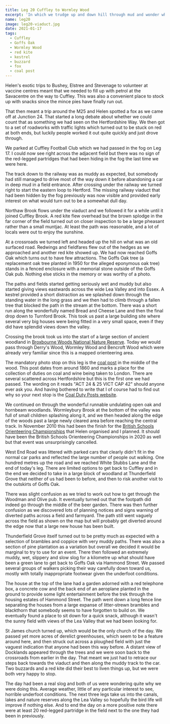 ```yaml
---
title: Leg 20 Cuffley to Wormley Wood
excerpt: 'In which we trudge up and down hill through mud and wonder why'
name: leg20
image: leg20-viaduct.jpg
date: 2021-01-17
tags:
  - Cuffley
  - Goffs Oak
  - Wormley Wood
  - red kite
  - kestrel
  - buzzard
  - fox
  - coal post
---
```


Helen's exotic trips to Bushey, Elstree and Stevenage to volunteer at vaccine centres meant that we needed to fill up with petrol at the Savacentre on the way to Cuffley. This was also a convenient place to stock up with snacks since the mince pies have finally run out.

That then meant a trip around the M25 and Helen spotted a fox as we came off at Junction 24. That started a long debate about whether we could count that as something we had seen on the Hertfordshire Way. We then got to a set of roadworks with traffic lights which turned out to be stuck on red at both ends, but luckily people worked it out quite quickly and just drove through.

We parked at Cuffley Football Club which we had passed in the fog on Leg 17. I could now see right across the adjacent field but there was no sign of the red-legged partridges that had been hiding in the fog the last time we were here.

The track down to the railway was as muddy as expected, but somebody had still managed to drive most of the way down it before abandoning a car in deep mud in a field entrance. After crossing under the railway we turned right to start the eastern loop to Hertford. The missing railway viaduct that had been hidden by the fog previously was now visible and provided early interest on what would turn out to be a somewhat dull day.

Northaw Brook flows under the viaduct and we followed it for a while until it joined Cuffley Brook. A red kite flew overhead but the brown splodge in the far corner of the field turned out on closer inspection to be a large pheasant rather than a small muntjac. At least the path was reasonable, and a lot of locals were out to enjoy the sunshine.

At a crossroads we turned left and headed up the hill on what was an old surfaced road. Redwings and fieldfares flew out of the hedges as we approached and another red kite showed up. We had now reached Goffs Oak which turns out to have few attractions. The Goffs Oak tree (a replacement oak tree planted in 1950 for the alleged eponymous oak tree) stands in a fenced enclosure with a memorial stone outside of the Goffs Oak pub. Nothing else sticks in the memory or was worthy of a photo.

The paths and fields started getting seriously wet and muddy but also started giving views eastwards across the wide Lea Valley and into Essex. A kestrel provided a short distraction as we splashed down through the standing water in the long grass and we then had to climb through a fallen tree that blocked the path in the stream at the bottom. There was a short run along the wonderfully named Bread and Cheese Lane and then the final drop down to Turnford Brook. This took us past a large building site where several very big houses were being fitted in a very small space, even if they did have splendid views down the valley.

Crossing the brook took us into the start of a large section of ancient woodland in [Broxbourne Woods National Nature Reserve](https://www.hertfordshire.gov.uk/media-library/documents/environment-and-planning/countryside-management-service-%E2%80%93-places-to-visit/places-to-visit/broxbourne-woods/broxbourne-woods-walkers-guide.pdf). Today we would pass through Derry's Wood, Wormley Wood and Bencroft Wood which were already very familiar since this is a mapped orienteering area.

The mandatory photo stop on this leg is the [coal post](https://www.northmymmshistory.uk/2018/01/south-hertfordshires-coal-posts.html) in the middle of the wood. This post dates from around 1860 and marks a place for the collection of duties on coal and wine being taken to London. There are several scattered across Hertfordshire but this is the first one we had passed. The wording on it reads "ACT 24 & 25 VICT CAP 42" should anyone ever ask you. And having bothered to write that I of course had to find out why so your next stop is the [Coal Duty Posts website](http://www.coaldutyposts.org.uk/types/type2.html).

We continued on through the wonderful runnable undulating open oak and hornbeam woodlands. Wormleybury Brook at the bottom of the valley was full of small children splashing along it, and we then headed along the edge of the woods past a large newly cleared area before reaching the central track. In November 2010 this had been the finish for the [British Schools Orienteering Championships](https://www.happyherts.routegadget.co.uk/rg2/#56) that Helen organised and I planned. It should have been the British Schools Orienteering Championships in 2020 as well but that event was unsurprisingly cancelled.

West End Road was littered with parked cars that clearly didn't fit in the normal car parks and reflected the large number of people out walking. One hundred metres up the road and we reached White Stubbs Lane and the end of today's leg. There are limited options to get back to Cuffley and in the end we decided to take in a large block of woodland at Thunderfield Grove that neither of us had been to before, and then to risk another visit to the outskirts of Goffs Oak.

There was slight confusion as we tried to work out how to get through the Woodman and Olive pub. It eventually turned out that the footpath did indeed go through the middle of the beer garden. There was then further confusion as we discovered lots of planning notices and signs warning of diverted paths across a field and farmyard. The path still went vaguely across the field as shown on the map but will probably get diverted around the edge now that a large new house has been built.

Thunderfield Grove itself turned out to be pretty much as expected with a selection of brambles and coppice with very muddy paths. There was also a section of pine plantation as a variation but overall we decided it would be marginal to try to use for an event. There then followed an extremely muddy, wet, slippery and slow slog for a kilometre up what should have been a green lane to get back to Goffs Oak via Hammond Street. We passed several groups of walkers picking their way carefully down toward us, mostly with totally inappropriate footwear given the underfoot conditions.

The house at the top of the lane had a garden adorned with a red telephone box, a concrete cow and the back end of an aeroplane planted in the ground to provide some light entertainment before the trek through the housing estates of Hammond Street. The path went down a long fence line separating the houses from a large expanse of litter-strewn brambles and blackthorn that somebody seems to have forgotten to build on. We eventually found a place to sit down for a quick snack, although it wasn't the sunny field with views of the Lea Valley that we had been looking for.

St James church turned up, which would be the only church of the day. We passed yet more acres of derelict greenhouses, which seem to be a feature around here, and then struck out across a ploughed field with just the vaguest indication that anyone had been this way before. A distant view of Docklands appeared through the trees and we were soon back to the crossroads from earlier in the day. That meant we just had to retrace our steps back towards the viaduct and then along the muddy track to the car. Two buzzards and a red kite did their best to liven things up, but we were both very happy to stop.

The day had been a real slog and both of us were wondering quite why we were doing this. Average weather, little of any particular interest to see, horrible underfoot conditions. The next three legs take us into the canals, lakes and nature reserves along the Lea Valley so hopefully the bird life will improve if nothing else. And to end the day on a more positive note there were at least 20 red-legged partridge in the field next to the one they had been in previously.
